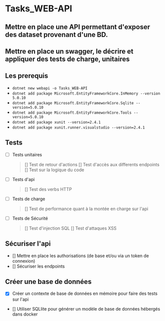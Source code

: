 # Tasks_WEB-API
Mettre en place une API permettant d'exposer des dataset provenant d'une BD.
------------------------------------------------------------------------------------------------------------
## Mettre en place un swagger, le décrire et appliquer des tests de charge, unitaires 

## Les prerequis
- `dotnet new webapi -o Tasks_WEB-API`
- `dotnet add package Microsoft.EntityFrameworkCore.InMemory --version 5.0.10`
- `dotnet add package Microsoft.EntityFrameworkCore.Sqlite --version=5.0.10`
- `dotnet add package Microsoft.EntityFrameworkCore.Tools --version=5.0.10`
- `dotnet add package xunit --version=2.4.1`
- `dotnet add package xunit.runner.visualstudio --version=2.4.1`

## Tests 

- [ ] Tests unitaires
    > [] Test de retour d'actions
    > [] Test d'accès aux differents endpoints
    > [] Test sur la logique du code

- [ ] Tests d'api
    > [] Test des verbs HTTP 

- [ ] Tests de charge
    > [] Test de performance quant à la montée en charge sur l'api

- [ ] Tests de Sécurité
    > [] Test d'injection SQL
    > [] Test d'attaques XSS
    
## Sécuriser l'api
- [] Mettre en place les authorisations (de base et/ou via un token de connexion)
- [] Sécuriser les endpoints

## Créer une base de données 
- [X] Créer un contexte de base de données en mémoire pour faire des tests sur l'api
- [] Utiliser SQLlite pour générer un modèle de base de données hébergés dans docker

